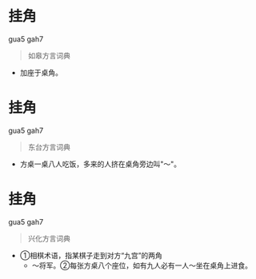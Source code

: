 # 挂角
gua5 gah7
> 如皋方言词典
- 加座于桌角。

# 挂角
gua5 gah7
> 东台方言词典
- 方桌一桌八人吃饭，多来的人挤在桌角旁边叫"～"。

# 挂角
gua5 gah7
> 兴化方言词典
- ①相棋术语，指某棋子走到对方“九宫”的两角
  - ～将军。②每张方桌八个座位，如有九人必有一人～坐在桌角上进食。
